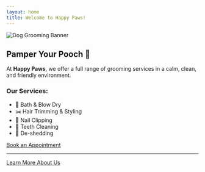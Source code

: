 ```yaml
---
layout: home
title: Welcome to Happy Paws!
---
```


![Dog Grooming Banner](https://placekitten.com/800/300)

## Pamper Your Pooch 🐶

At **Happy Paws**, we offer a full range of grooming services in a calm, clean, and friendly environment.

### Our Services:
- 🛁 Bath & Blow Dry
- ✂️ Hair Trimming & Styling
- 🐾 Nail Clipping
- 🦷 Teeth Cleaning
- 🧼 De-shedding

[Book an Appointment](mailto:your-email@example.com)

---

[Learn More About Us](about)
